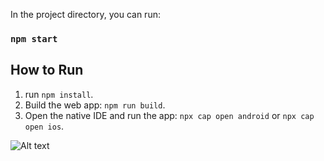 
In the project directory, you can run:

### `npm start`

## How to Run

1. run `npm install`.
2. Build the web app: `npm run build`.
3. Open the native IDE and run the app: `npx cap open android` or `npx cap open ios`.


![Alt text](https://reactnative.guru/wp-content/uploads/2024/02/Screenshot-2024-02-12-at-17.15.50.png)


